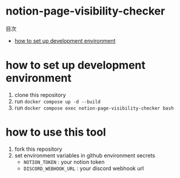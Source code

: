 # notion-page-visibility-checker

<!-- START doctoc generated TOC please keep comment here to allow auto update -->
<!-- DON'T EDIT THIS SECTION, INSTEAD RE-RUN doctoc TO UPDATE -->
目次

- [how to set up development environment](#how-to-set-up-development-environment)

<!-- END doctoc generated TOC please keep comment here to allow auto update -->

# how to set up development environment
1. clone this repository
2. run `docker compose up -d --build`
3. run `docker compose exec notion-page-visibility-checker bash`

# how to use this tool
1. fork this repository
2. set environment variables in github environment secrets
   - `NOTION_TOKEN` : your notion token
   - `DISCORD_WEBHOOK_URL` : your discord webhook url
   
